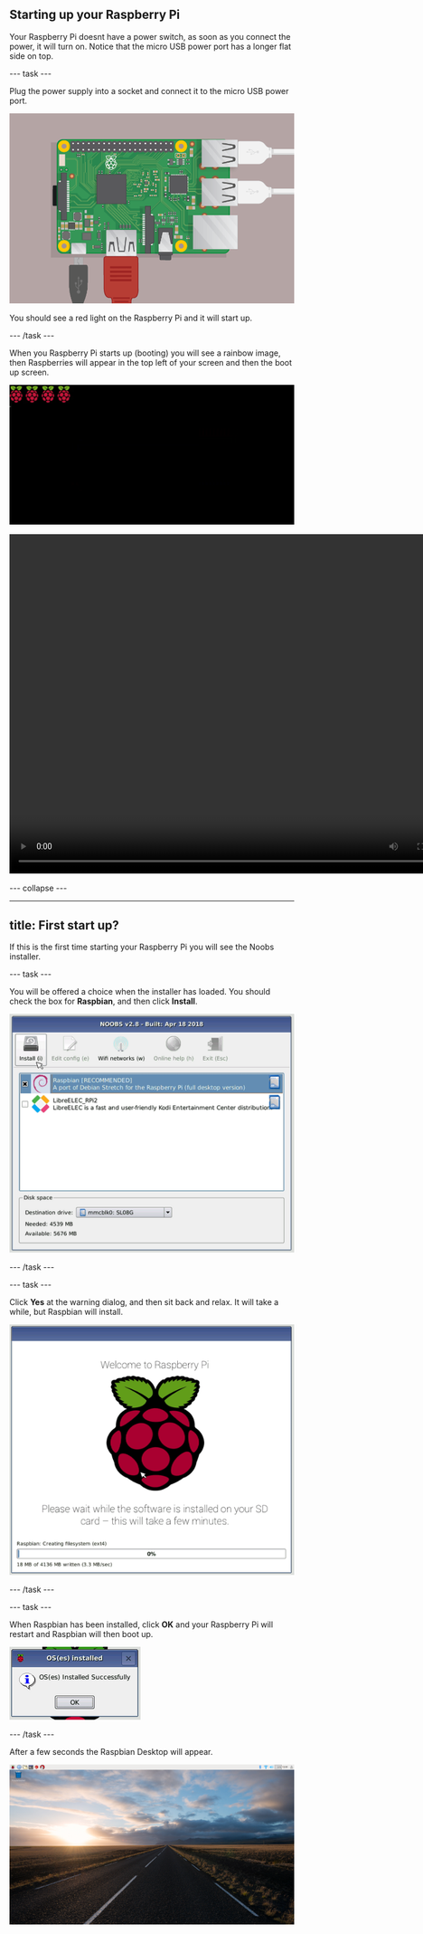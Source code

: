 
## Starting up your Raspberry Pi

Your Raspberry Pi doesnt have a power switch, as soon as you connect the power, it will turn on. Notice that the micro USB power port has a longer flat side on top.

--- task ---

Plug the power supply into a socket and connect it to the micro USB power port.

![screenshot](images/pi-power.png)

You should see a red light on the Raspberry Pi and it will start up.

--- /task ---

When you Raspberry Pi starts up (booting) you will see a rainbow image, then Raspberries will appear in the top left of your screen and then the boot up screen.

![boot raspberries](images/raspberries.png)

<video width="800" height="600" controls>
<source src="images/piboot.webm" type="video/webm">
Your browser does not support WebM video, so try FireFox or Chrome.
</video>

--- collapse ---

---
title: First start up?
---

If this is the first time starting your Raspberry Pi you will see the Noobs installer.

--- task ---

You will be offered a choice when the installer has loaded. You should check the box for **Raspbian**, and then click **Install**.

![install](images/install.png)

--- /task ---

--- task ---

Click **Yes** at the warning dialog, and then sit back and relax. It will take a while, but Raspbian will install.

![installing](images/installing.png)

--- /task ---

--- task ---

When Raspbian has been installed, click **OK** and your Raspberry Pi will restart and Raspbian will then boot up.

![installed](images/installed.png)

--- /task ---

After a few seconds the Raspbian Desktop will appear.

![raspbian desktop](images/pi-desktop.png)

